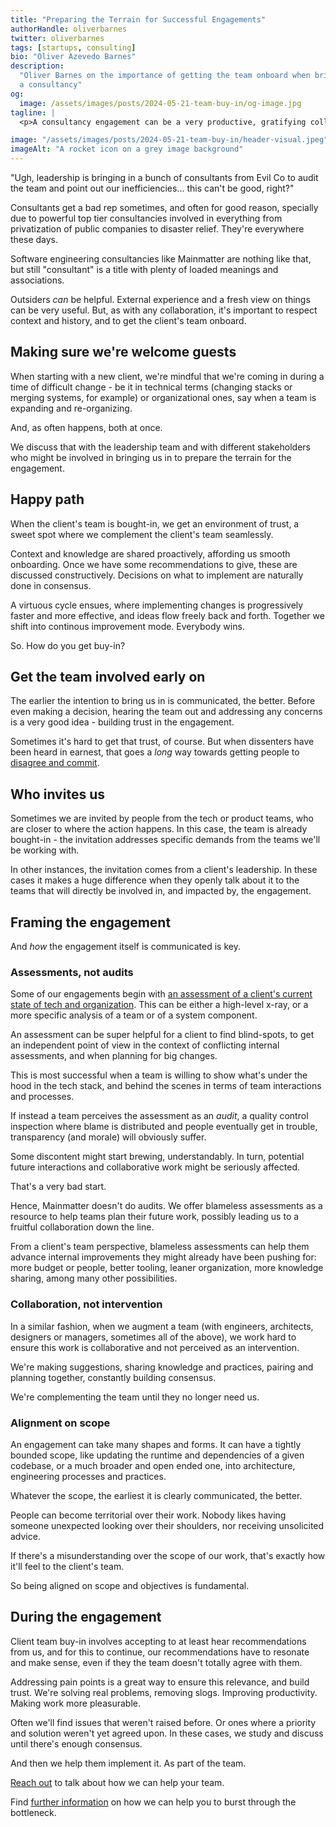 ```yaml
---
title: "Preparing the Terrain for Successful Engagements"
authorHandle: oliverbarnes
twitter: oliverbarnes
tags: [startups, consulting]
bio: "Oliver Azevedo Barnes"
description:
  "Oliver Barnes on the importance of getting the team onboard when bringing in
  a consultancy"
og:
  image: /assets/images/posts/2024-05-21-team-buy-in/og-image.jpg
tagline: |
  <p>A consultancy engagement can be a very productive, gratifying collaborative process. That's _if_ the client's team is onboard with having it come in to help</p>

image: "/assets/images/posts/2024-05-21-team-buy-in/header-visual.jpeg"
imageAlt: "A rocket icon on a grey image background"
---
```


"Ugh, leadership is bringing in a bunch of consultants from Evil Co to audit the team and point out our inefficiencies… this can't be good, right?"

Consultants get a bad rep sometimes, and often for good reason, specially due to powerful top tier consultancies involved in everything from privatization of public companies to disaster relief. They're everywhere these days.

Software engineering consultancies like Mainmatter are nothing like that, but still "consultant" is a title with plenty of loaded meanings and associations.

Outsiders _can_ be helpful. External experience and a fresh view on things can be very useful. But, as with any collaboration, it's important to respect context and history, and to get the client's team onboard.

## Making sure we're welcome guests

When starting with a new client, we're mindful that we're coming in during a time of difficult change - be it in technical terms (changing stacks or merging systems, for example) or organizational ones, say when a team is expanding and re-organizing.

And, as often happens, both at once.

We discuss that with the leadership team and with different stakeholders who might be involved in bringing us in to prepare the terrain for the engagement.

## Happy path

When the client's team is bought-in, we get an environment of trust, a sweet spot where we complement the client's team seamlessly.

Context and knowledge are shared proactively, affording us smooth onboarding. Once we have some recommendations to give, these are discussed constructively. Decisions on what to implement are naturally done in consensus.

A virtuous cycle ensues, where implementing changes is progressively faster and more effective, and ideas flow freely back and forth. Together we shift into continous improvement mode. Everybody wins.

So. How do you get buy-in?

## Get the team involved early on

The earlier the intention to bring us in is communicated, the better. Before even making a decision, hearing the team out and addressing any concerns is a very good idea - building trust in the engagement.

Sometimes it's hard to get that trust, of course. But when dissenters have been heard in earnest, that goes a _long_ way towards getting people to [disagree and commit](https://en.wikipedia.org/wiki/Disagree_and_commit).

## Who invites us

Sometimes we are invited by people from the tech or product teams, who are closer to where the action happens. In this case, the team is already bought-in - the invitation addresses specific demands from the teams we'll be working with.

In other instances, the invitation comes from a client's leadership. In these cases it makes a huge difference when they openly talk about it to the teams that will directly be involved in, and impacted by, the engagement.

## Framing the engagement

And _how_ the engagement itself is communicated is key.

### Assessments, not audits

Some of our engagements begin with [an assessment of a client's current state of tech and organization](https://mainmatter.com/services/strategic-advice/). This can be either a high-level x-ray, or a more specific analysis of a team or of a system component.

An assessment can be super helpful for a client to find blind-spots, to get an independent point of view in the context of conflicting internal assessments, and when planning for big changes.

This is most successful when a team is willing to show what's under the hood in the tech stack, and behind the scenes in terms of team interactions and processes.

If instead a team perceives the assessment as an _audit_, a quality control inspection where blame is distributed and people eventually get in trouble, transparency (and morale) will obviously suffer.

Some discontent might start brewing, understandably. In turn, potential future interactions and collaborative work might be seriously affected.

That's a very bad start.

Hence, Mainmatter doesn't do audits. We offer blameless assessments as a resource to help teams plan their future work, possibly leading us to a fruitful collaboration down the line.

From a client's team perspective, blameless assessments can help them advance internal improvements they might already have been pushing for: more budget or people, better tooling, leaner organization, more knowledge sharing, among many other possibilities.

### Collaboration, not intervention

In a similar fashion, when we augment a team (with engineers, architects, designers or managers, sometimes all of the above), we work hard to ensure this work is collaborative and not perceived as an intervention.

We're making suggestions, sharing knowledge and practices, pairing and planning together, constantly building consensus.

We're complementing the team until they no longer need us.

### Alignment on scope

An engagement can take many shapes and forms. It can have a tightly bounded scope, like updating the runtime and dependencies of a given codebase, or a much broader and open ended one, into architecture, engineering processes and practices.

Whatever the scope, the earliest it is clearly communicated, the better.

People can become territorial over their work. Nobody likes having someone unexpected looking over their shoulders, nor receiving unsolicited advice. 

If there's a misunderstanding over the scope of our work, that's exactly how it'll feel to the client's team.

So being aligned on scope and objectives is fundamental.

## During the engagement

Client team buy-in involves accepting to at least hear recommendations from us, and for this to continue, our recommendations have to resonate and make sense, even if they the team doesn't totally agree with them.

Addressing pain points is a great way to ensure this relevance, and build trust. We're solving real problems, removing slogs. Improving productivity. Making work more pleasurable.

Often we'll find issues that weren't raised before. Or ones where a priority and solution weren't yet agreed upon. In these cases, we study and discuss until there's enough consensus.

And then we help them implement it. As part of the team.

[Reach out](/contact/) to talk about how we can help your team.

Find [further information](/services/team-reinforcement/) on how we can help you to burst through
the bottleneck.
